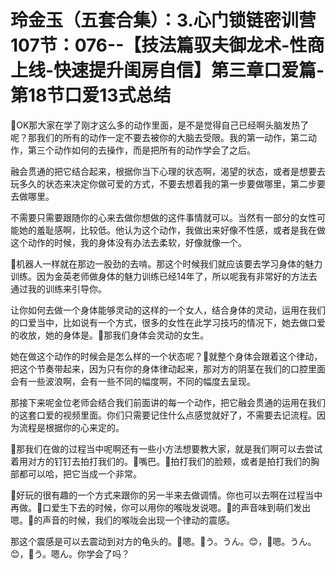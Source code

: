 # 玲金玉（五套合集）：3.心门锁链密训营 107节：076--【技法篇驭夫御龙术-性商上线-快速提升闺房自信】第三章口爱篇-第18节口爱13式总结

🎼OK那大家在学了刚才这么多的动作里面，是不是觉得自己已经啊头脑发热了呢？那我们的所有的动作一定不要去被你的大脑去受限。我的第一动作，第二动作，第三个动作如何的去操作，而是把所有的动作学会了之后。

融会贯通的把它结合起来，根据你当下心理的状态啊，渴望的状态，或者是想要去玩多久的状态来决定你做可爱的方式，不要去想着我的第一步要做哪里，第二步要去做哪里。

不需要只需要跟随你的心来去做你想做的这件事情就可以。当然有一部分的女性可能她的羞耻感啊，比较低。他认为这个动作，我做出来好像不性感，或者是我在做这个动作的时候，我的身体没有办法去柔软，好像就像一个。

🎼机器人一样就在那边一股劲的去啃。那这个时候我们就应该要去学习身体的魅力训练。因为金英老师做身体的魅力训练已经14年了，所以呢我有非常好的方法去通过我的训练来引导你。

让你如何去做一个身体能够灵动的这样的一个女人，结合身体的灵动，运用在我们的口爱当中，比如说有一个方式，很多的女性在此学习技巧的情况下，她去做口爱的收放，她的身体是。🎼那我们身体会灵动的女生。

她在做这个动作的时候会是怎么样的一个状态呢？🎼就整个身体会跟着这个律动，把这个节奏带起来，因为只有你的身体律动起来，那对方的阴茎在我们的口腔里面会有一些波浪啊，会有一些不同的幅度啊，不同的幅度去呈现。

那接下来呢金位老师会结合我们前面讲的每一个动作，把它融会贯通的运用在我们的这套口爱的视频里面。你们只需要记住什么点感觉就好了，不需要去记流程。因为流程是根据你的心来定的。

🎼那我们在做的过程当中呢啊还有一些小方法想要教大家，就是我们啊可以去尝试着用对方的钉钉去拍打我们的。🎼嘴巴。🎼拍打我们的脸颊，或者是拍打我们的胸部都可以哈，把它当成一个非常。

🎼好玩的很有趣的一个方式来跟你的另一半来去做调情。你也可以去啊在过程当中再做。🎼口爱生下去的时候，你可以用你的喉咙发说嗯。🎼的声音味到萌们发出嗯。🎼的声音的时候，我们的喉咙会出现一个律动的震感。

那这个震感是可以去震动到对方的龟头的。🎼嗯。🎼う。うん。😊，🎼嗯。うん。😊，🎼う。嗯ん。你学会了吗？
